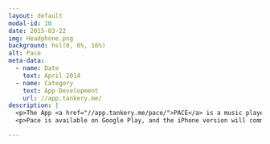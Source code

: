 ```yaml
---
layout: default
modal-id: 10
date: 2015-03-22
img: Headphone.png
background: hsl(0, 0%, 16%)
alt: Pace
meta-data:
  - name: Date
    text: April 2014
  - name: Category
    text: App Development
    url: //app.tankery.me/
description: |
  <p>The App <a href="//app.tankery.me/pace/">PACE</a> is a music player for runners, that only plays the music matching your pace.</p>
  <p>Pace is available on Google Play, and the iPhone version will comming sone.</p>

---
```

